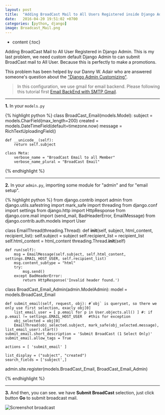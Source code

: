 ```yaml
---
layout: post
title:  "Adding BroadCast Mail to All Users Registered inside Django Admin"
date:   2016-04-20 19:51:02 +0700
categories: [python, django]
image: Broadcast_Mail.png
---
```

* content
{:toc}

Adding BroadCast Mail to All User Registered in Django Admin. This is my last problem, we need custom default Django Admin to can submit BroadCast mail to All User. Because this is perfectly to make a promotions.

This problem has been helped by our Danny W. Adair who are answered someone's question about the ["Django Admin Customizing"](http://stackoverflow.com/a/5803941/3445802).

> In this configuration, we use gmail for email backend. Please following this tutorial first [Email BackEnd with SMTP Gmail](https://agusmakmun.github.io/python/django/2016/04/18/email-backend-with-smtp-gmail.html).

-----

**1.** In your `models.py`

{% highlight python %}
class BroadCast_Email(models.Model):
    subject = models.CharField(max_length=200)
    created = models.DateTimeField(default=timezone.now)
    message = RichTextUploadingField()

    def __unicode__(self):
        return self.subject

    class Meta:
        verbose_name = "BroadCast Email to all Member"
        verbose_name_plural = "BroadCast Email"

{% endhighlight %}

-----

**2.** In your `admin.py`, importing some module for "admin" and for "email setup".

{% highlight python %}
from django.contrib import admin
from django.utils.safestring import mark_safe
import threading
from django.conf import settings
from django.http import HttpResponse
from django.core.mail import (send_mail, BadHeaderError, EmailMessage)
from django.contrib.auth.models import User

class EmailThread(threading.Thread):
    def __init__(self, subject, html_content, recipient_list):
        self.subject = subject
        self.recipient_list = recipient_list
        self.html_content = html_content
        threading.Thread.__init__(self)

    def run(self):
        msg = EmailMessage(self.subject, self.html_content, settings.EMAIL_HOST_USER, self.recipient_list)
        msg.content_subtype = "html"
        try:
            msg.send()
        except BadHeaderError:
            return HttpResponse('Invalid header found.')

class BroadCast_Email_Admin(admin.ModelAdmin):
    model = models.BroadCast_Email

    def submit_email(self, request, obj): #`obj` is queryset, so there we only use first selection, exacly obj[0]
        list_email_user = [ p.email for p in User.objects.all() ] #: if p.email != settings.EMAIL_HOST_USER   #this for exception
        obj_selected = obj[0]
        EmailThread(obj_selected.subject, mark_safe(obj_selected.message), list_email_user).start()
    submit_email.short_description = 'Submit BroadCast (1 Select Only)'
    submit_email.allow_tags = True

    actions = [ 'submit_email' ]

    list_display = ("subject", "created")
    search_fields = ['subject',]

admin.site.register(models.BroadCast_Email, BroadCast_Email_Admin)

{% endhighlight %}

-----

**3.** And then, you can see. we have **Submit BroadCast** selection, just click button **Go** to submit broadcast mail.

![Screenshot broadcast](https://raw.githubusercontent.com/agusmakmun/agusmakmun.github.io/master/static/img/_posts/Broadcast_Mail.png  "Screenshot broadcast")
